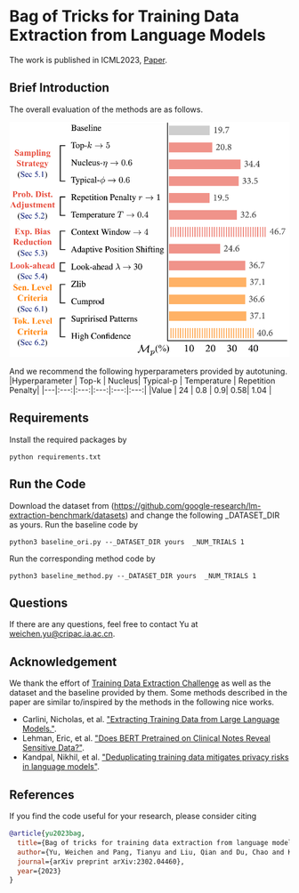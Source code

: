 # Bag of Tricks for Training Data Extraction from Language Models
The work is published in ICML2023, [Paper](https://arxiv.org/abs/2302.04460).

## Brief Introduction
The overall evaluation of the methods are as follows.
<div align="center"><img src="./assets/model_intro_6.pdf" width = "620" alt="overall" /></div>

And we recommend the following hyperparameters provided by autotuning.
|Hyperparameter | Top-k |  Nucleus| Typical-p | Temperature | Repetition Penalty|
|---|:---:|:---:|:---:|:---:|:---:|
|Value | 24 | 0.8 | 0.9| 0.58| 1.04 |
## Requirements

Install the required packages by
```
python requirements.txt
```

## Run the Code
Download the dataset from (https://github.com/google-research/lm-extraction-benchmark/datasets) and change the following _DATASET_DIR as yours.
Run the baseline code by
```
python3 baseline_ori.py --_DATASET_DIR yours  _NUM_TRIALS 1 
```
Run the corresponding method code by
```
python3 baseline_method.py --_DATASET_DIR yours  _NUM_TRIALS 1 
```



## Questions
If there are any questions, feel free to contact Yu at weichen.yu@cripac.ia.ac.cn.

## Acknowledgement

We thank the effort of [Training Data Extraction Challenge](https://github.com/google-research/lm-extraction-benchmark/) as well as the dataset and the baseline provided by them. Some methods described in the paper are similar to/inspired by the methods in the following nice works. 
* Carlini, Nicholas, et al. ["Extracting Training Data from Large Language Models."](https://www.usenix.org/conference/usenixsecurity21/presentation/carlini-extracting).
* Lehman, Eric, et al. ["Does BERT Pretrained on Clinical Notes Reveal Sensitive Data?"](https://arxiv.org/abs/2104.07762).
* Kandpal, Nikhil, et al. ["Deduplicating training data mitigates privacy risks in language models"](https://arxiv.org/abs/2202.06539).



## References
If you find the code useful for your research, please consider citing
```bib
@article{yu2023bag,
  title={Bag of tricks for training data extraction from language models},
  author={Yu, Weichen and Pang, Tianyu and Liu, Qian and Du, Chao and Kang, Bingyi and Huang, Yan and Lin, Min and Yan, Shuicheng},
  journal={arXiv preprint arXiv:2302.04460},
  year={2023}
}
```